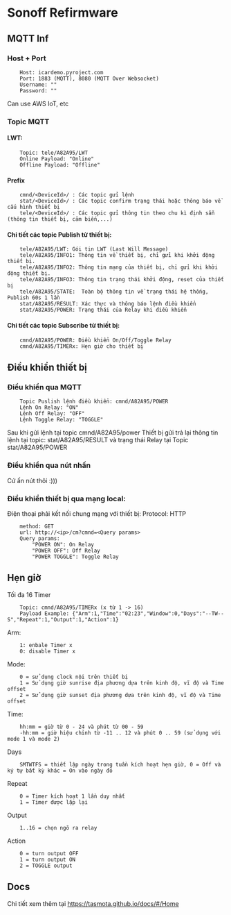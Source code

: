 # Sonoff Refirmware


## MQTT Inf

### Host + Port

```
    Host: icardemo.pyroject.com
    Port: 1883 (MQTT), 8080 (MQTT Over Websocket)
    Username: ""
    Password: ""
```
Can use AWS IoT, etc

### Topic MQTT

####  LWT:

```
    Topic: tele/A82A95/LWT
    Online Payload: "Online"
    Offline Payload: "Offline"
```

#### Prefix

```
    cmnd/<DeviceId>/ : Các topic gửi lệnh
    stat/<DeviceId>/ : Các topic confirm trạng thái hoặc thông báo về cấu hình thiết bị
    tele/<DeviceId>/ : Các topic gửi thông tin theo chu kì định sẵn (thông tin thiết bị, cảm biến,...)
```

#### Chi tiết các topic Publish từ thiết bị:

```
    tele/A82A95/LWT: Gói tin LWT (Last Will Message)
    tele/A82A95/INFO1: Thông tin về thiết bị, chỉ gửi khi khởi động thiết bị.
    tele/A82A95/INFO2: Thông tin mạng của thiết bị, chỉ gửi khi khởi động thiết bị.
    tele/A82A95/INFO3: Thông tin trạng thái khởi động, reset của thiết bị
    tele/A82A95/STATE:  Toàn bộ thông tin về trạng thái hệ thống, Publish 60s 1 lần
    stat/A82A95/RESULT: Xác thực và thông báo lệnh điều khiển
    stat/A82A95/POWER: Trạng thái của Relay khi điều khiển
```

#### Chi tiết các topic Subscribe từ thiết bị:

```
    cmnd/A82A95/POWER: Điều khiển On/Off/Toggle Relay
    cmnd/A82A95/TIMERx: Hẹn giờ cho thiết bị
``` 


## Điều khiển thiết bị

### Điều khiển qua MQTT

```
    Topic Puslish lệnh điều khiển: cmnd/A82A95/POWER
    Lệnh On Relay: "ON"
    Lệnh Off Relay: "OFF"
    Lệnh Toggle Relay: "TOGGLE"
```

Sau khi gửi lệnh tại topic cmnd/A82A95/power
Thiết bị gửi trả lại thông tin lệnh tại topic: stat/A82A95/RESULT và trạng thái Relay tại Topic stat/A82A95/POWER

### Điều khiển qua nút nhấn

Cứ ấn nút thôi :)))

### Điều khiển thiết bị qua mạng local:

Điện thoại phải kết nối chung mạng với thiết bị:
Protocol: HTTP

```
    method: GET
    url: http://<ip>/cm?cmnd=<Query params>
    Query params:
        "POWER ON": On Relay
        "POWER OFF": Off Relay
        "POWER TOGGLE": Toggle Relay
```

## Hẹn giờ

Tối đa 16 Timer

```
    Topic: cmnd/A82A95/TIMERx (x từ 1 -> 16)
    Payload Example: {"Arm":1,"Time":"02:23","Window":0,"Days":"--TW--S","Repeat":1,"Output":1,"Action":1}
```

Arm:

```
    1: enbale Timer x
    0: disable Timer x
```

Mode:

```
    0 = sử dụng clock nội trên thiết bị
    1 = Sử dụng giờ sunrise địa phương dựa trên kinh độ, vĩ độ và Time offset
    2 = Sử dụng giờ sunset địa phương dựa trên kinh độ, vĩ độ và Time offset
```

Time:

```
    hh:mm = giờ từ 0 - 24 và phút từ 00 - 59
    -hh:mm = giờ hiệu chỉnh từ -11 .. 12 và phút 0 .. 59 (sử dụng với mode 1 và mode 2)
```

Days

```
    SMTWTFS = thiết lập ngày trong tuần kích hoạt hẹn giờ, 0 = Off và ký tự bất kỳ khác = On vào ngày đó
```

Repeat

```
    0 = Timer kích hoạt 1 lần duy nhất
    1 = Timer được lặp lại
```
Output
```
    1..16 = chọn ngõ ra relay
```
Action
```
    0 = turn output OFF
    1 = turn output ON
    2 = TOGGLE output
```

## Docs
Chi tiết xem thêm tại
https://tasmota.github.io/docs/#/Home

